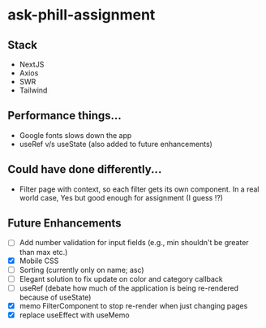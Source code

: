 # ask-phill-assignment

## Stack

- NextJS
- Axios
- SWR
- Tailwind

## Performance things...

- Google fonts slows down the app
- useRef v/s useState (also added to future enhancements)

## Could have done differently...

- Filter page with context, so each filter gets its own component. In a real world case, Yes but good enough for assignment (I guess !?)

## Future Enhancements

- [ ] Add number validation for input fields (e.g., min shouldn't be greater than max etc.)
- [x] Mobile CSS
- [ ] Sorting (currently only on name; asc)
- [ ] Elegant solution to fix update on color and category callback
- [ ] useRef (debate how much of the application is being re-rendered because of useState)
- [x] memo FilterComponent to stop re-render when just changing pages
- [x] replace useEffect with useMemo
